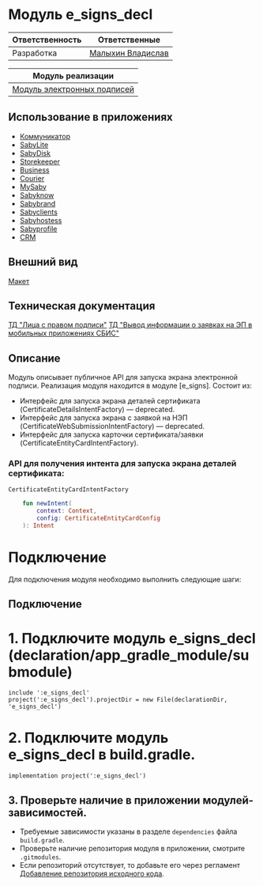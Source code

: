 # Модуль e_signs_decl
| Ответственность | Ответственные                                                                        |
|-----------------|--------------------------------------------------------------------------------------|
| Разработка      | [Малыхин Владислав](https://dev.saby.ru/person/929170f3-0f13-460e-8f28-b8299515f062) |

| Модуль реализации                             |
|-----------------------------------------------|
| [Модуль электронных подписей](crypto/e_signs) |

## Использование в приложениях
- [Коммуникатор](https://git.sbis.ru/mobileworkspace/apps/droid/communicator)
- [SabyLite](https://git.sbis.ru/mobileworkspace/apps/droid/sabylite)
- [SabyDisk](https://git.sbis.ru/mobileworkspace/apps/droid/sabydisk)
- [Storekeeper](https://git.sbis.ru/mobileworkspace/apps/droid/storekeeper)
- [Business](https://git.sbis.ru/mobileworkspace/apps/droid/business)
- [Courier](https://git.sbis.ru/mobileworkspace/apps/droid/courier)
- [MySaby](https://git.sbis.ru/mobileworkspace/apps/droid/mysaby)
- [Sabyknow](https://git.sbis.ru/mobileworkspace/apps/droid/sabyknow)
- [Sabybrand](https://git.sbis.ru/mobileworkspace/apps/droid/sabybrand)
- [Sabyclients](https://git.sbis.ru/mobileworkspace/apps/droid/sabyclients)
- [Sabyhostess](https://git.sbis.ru/mobileworkspace/apps/droid/sabyhostess)
- [Sabyprofile](https://git.sbis.ru/mobileworkspace/apps/droid/sabyprofile)
- [CRM](https://git.sbis.ru/mobileworkspace/apps/droid/crm)

## Внешний вид
[Макет](http://axure.tensor.ru/crypto-uc-8/электронные_подписи_в_мп_версия3.html)

## Техническая документация
[ТД "Лица с правом подписи"](https://online.sbis.ru/shared/disk/f0cac49a-b036-4148-8cc6-9ee478ab5a93)
[ТД "Вывод информации о заявках на ЭП в мобильных приложениях СБИС"](https://online.saby.ru/shared/disk/4957bf87-582c-40a9-a938-b6b365013882)

## Описание
Модуль описывает публичное API для запуска экрана электронной подписи.
Реализация модуля находится в модуле [e_signs].
Состоит из:
 - Интерфейс для запуска экрана деталей сертификата (CertificateDetailsIntentFactory) — deprecated.
 - Интерфейс для запуска экрана с заявкой на НЭП (CertificateWebSubmissionIntentFactory) — deprecated.
 - Интерфейс для запуска карточки сертификата/заявки (CertificateEntityCardIntentFactory).

### API для получения интента для запуска экрана деталей сертификата:
`CertificateEntityCardIntentFactory`
``` kotlin
    fun newIntent(
        context: Context,
        config: CertificateEntityCardConfig
    ): Intent
```

# Подключение

Для подключения модуля необходимо выполнить следующие шаги:

## Подключение

# 1. Подключите модуль e_signs_decl (declaration/app_gradle_module/submodule)
```
include ':e_signs_decl'
project(':e_signs_decl').projectDir = new File(declarationDir, 'e_signs_decl')
```

# 2. Подключите модуль e_signs_decl в build.gradle.

```
implementation project(':e_signs_decl')
```

## 3. Проверьте наличие в приложении модулей-зависимостей.

- Требуемые зависимости указаны в разделе `dependencies` файла `build.gradle`.
- Проверьте наличие репозитория модуля в приложении, смотрите `.gitmodules`.
- Если репозиторий отсутствует, то добавьте его через регламент [Добавление репозитория исходного кода](https://online.sbis.ru/instructdoc/23efd388-8d37-4dc0-be99-5a88406a6260?viewMode=true).